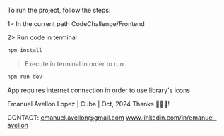 To run the project, follow the steps:

1> In the current path CodeChallenge/Frontend

2> Run code in terminal

```bash
npm install
```

> Execute in terminal in order to run.

```bash
npm run dev
```

App requires internet connection in order to use library's icons


Emanuel Avellon Lopez | Cuba | Oct, 2024
Thanks 👨🏻‍💻!


CONTACT:
emanuel.avellon@gmail.com
www.linkedin.com/in/emanuel-avellon
